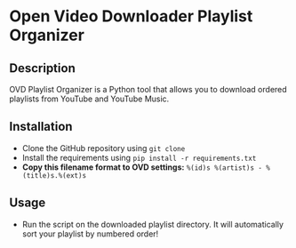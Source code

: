 # Open Video Downloader Playlist Organizer

## Description

OVD Playlist Organizer is a Python tool that allows you to download ordered playlists from YouTube and YouTube Music.

## Installation

- Clone the GitHub repository using `git clone `
- Install the requirements using `pip install -r requirements.txt`
- **Copy this filename format to OVD settings:** `%(id)s %(artist)s - %(title)s.%(ext)s`

## Usage

- Run the script on the downloaded playlist directory. It will automatically sort your playlist by numbered order!

